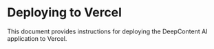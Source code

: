 # Deploying to Vercel

This document provides instructions for deploying the DeepContent AI application to Vercel.